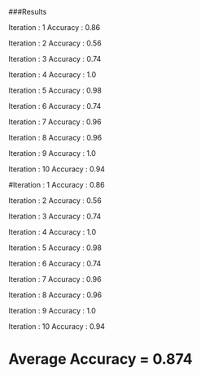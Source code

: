 ###Results

Iteration : 1
Accuracy : 0.86   


Iteration : 2
Accuracy : 0.56   


Iteration : 3
Accuracy : 0.74   



Iteration : 4
Accuracy : 1.0   



Iteration : 5
Accuracy : 0.98   


Iteration : 6
Accuracy : 0.74   



Iteration : 7
Accuracy : 0.96   



Iteration : 8
Accuracy : 0.96   



Iteration : 9
Accuracy : 1.0   



Iteration : 10
Accuracy : 0.94

#Iteration : 1
Accuracy : 0.86   





Iteration : 2
Accuracy : 0.56   





Iteration : 3
Accuracy : 0.74   





Iteration : 4
Accuracy : 1.0   





Iteration : 5
Accuracy : 0.98   





Iteration : 6
Accuracy : 0.74   





Iteration : 7
Accuracy : 0.96   





Iteration : 8
Accuracy : 0.96   





Iteration : 9
Accuracy : 1.0   





Iteration : 10
Accuracy : 0.94

# Average Accuracy = 0.874   
